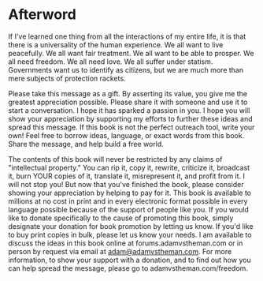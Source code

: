 # Afterword

If I've learned one thing from all the interactions of my entire life, it is that there is a universality of the human experience. We all want to live peacefully. We all want fair treatment. We all want to be able to prosper. We all need freedom. We all need love. We all suffer under statism. Governments want us to identify as citizens, but we are much more than mere subjects of protection rackets.

Please take this message as a gift. By asserting its value, you give me the greatest appreciation possible. Please share it with someone and use it to start a conversation. I hope it has sparked a passion in you. I hope you will show your appreciation by supporting my efforts to further these ideas and spread this message. If this book is not the perfect outreach tool, write your own! Feel free to borrow ideas, language, or exact words from this book. Share the message, and help build a free world.

The contents of this book will never be restricted by any claims of "intellectual property." You can rip it, copy it, rewrite, criticize it, broadcast it, burn YOUR copies of it, translate it, misrepresent it, and profit from it. I will not stop you! But now that you've finished the book, please consider showing your appreciation by helping to pay for it. This book is available to millions at no cost in print and in every electronic format possible in every language possible because of the support of people like you. If you would like to donate specifically to the cause of promoting this book, simply designate your donation for book promotion by letting us know. If you'd like to buy print copies in bulk, please let us know your needs. I am available to discuss the ideas in this book online at forums.adamvstheman.com or in person by request via email at adam@adamvstheman.com. For more information, to show your support with a donation, and to find out how you can help spread the message, please go to adamvstheman.com/freedom.
